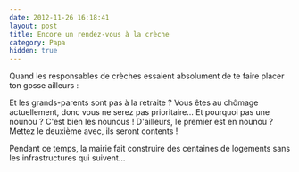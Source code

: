 ```yaml
---
date: 2012-11-26 16:18:41
layout: post
title: Encore un rendez-vous à la crèche
category: Papa
hidden: true
---
```


Quand les responsables de crèches essaient absolument de te faire placer ton gosse ailleurs :

  Et les grands-parents sont pas à la retraite ? Vous êtes au chômage actuellement, donc vous ne serez pas prioritaire... Et pourquoi pas une nounou ? C'est bien les nounous ! D'ailleurs, le premier est en nounou ? Mettez le deuxième avec, ils seront contents !

Pendant ce temps, la mairie fait construire des centaines de logements sans les infrastructures qui suivent...
